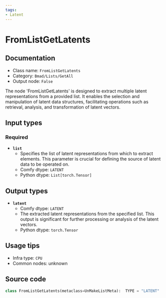 ```yaml
---
tags:
- Latent
---
```


# FromListGetLatents
## Documentation
- Class name: `FromListGetLatents`
- Category: `Bmad/Lists/GetAll`
- Output node: `False`

The node 'FromListGetLatents' is designed to extract multiple latent representations from a provided list. It enables the selection and manipulation of latent data structures, facilitating operations such as retrieval, analysis, and transformation of latent vectors.
## Input types
### Required
- **`list`**
    - Specifies the list of latent representations from which to extract elements. This parameter is crucial for defining the source of latent data to be operated on.
    - Comfy dtype: `LATENT`
    - Python dtype: `List[torch.Tensor]`
## Output types
- **`latent`**
    - Comfy dtype: `LATENT`
    - The extracted latent representations from the specified list. This output is significant for further processing or analysis of the latent vectors.
    - Python dtype: `torch.Tensor`
## Usage tips
- Infra type: `CPU`
- Common nodes: unknown


## Source code
```python
class FromListGetLatents(metaclass=UnMakeListMeta):  TYPE = "LATENT"

```
